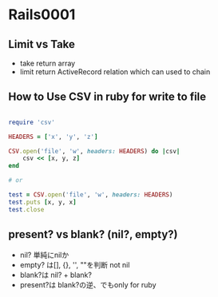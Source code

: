 # Rails0001
## Limit vs Take
* take return array
* limit return ActiveRecord relation which can used to chain

## How to Use CSV in ruby for write to file

```ruby

require 'csv'

HEADERS = ['x', 'y', 'z']

CSV.open('file', 'w', headers: HEADERS) do |csv|
    csv << [x, y, z]
end

# or

test = CSV.open('file', 'w', headers: HEADERS)
test.puts [x, y, x]
test.close

```

## present? vs blank? (nil?, empty?)
* nil? 単純にnilか
* empty? は[], {}, '', ""を判断 not nil
* blank?は nil? + blank?
* present?は blank?の逆、でもonly for ruby

